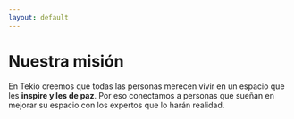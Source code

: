 ```yaml
---
layout: default
---
```



# Nuestra misión 

En Tekio creemos que todas las personas merecen vivir en un espacio que les **inspire y les de paz**. Por eso conectamos a personas que sueñan en mejorar su espacio con los expertos que lo harán realidad. 

